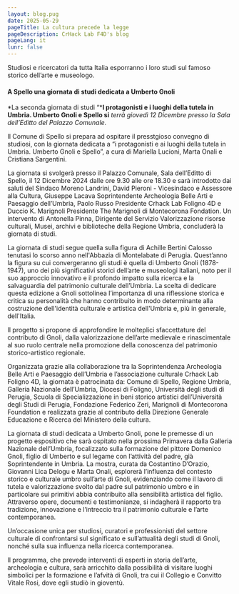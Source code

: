 ```yaml
---
layout: blog.pug
date: 2025-05-29
pageTitle: La cultura precede la legge
pageDescription: CrHack Lab F4D's blog
pageLang: it
lunr: false
---
```


Studiosi e ricercatori da tutta Italia esporranno i loro studi sul famoso storico dell’arte e museologo.

#### A Spello una giornata di studi dedicata a Umberto Gnoli  
*La seconda giornata di studi “***I protagonisti e i luoghi della tutela in Umbria. Umberto Gnoli e Spello si** *terrà giovedì 12 Dicembre presso la Sala dell’Editto del Palazzo Comunale.*			

Il Comune di Spello si prepara ad ospitare il presstgioso convegno di studiosi, con la giornata dedicata a “i protagonisti e ai luoghi della tutela in Umbria. Umberto Gnoli e Spello”, a cura di Mariella Lucioni, Marta Onali e Cristiana Sargentini.						

La giornata si svolgerà presso il Palazzo Comunale, Sala dell’Editto di Spello, il 12 Dicembre 2024 dalle ore 9.30 alle ore 18.30 e sarà introdotto dai saluti del Sindaco Moreno Landrini, David Pieroni \- Vicesindaco e Assessore alla Cultura, Giuseppe Lacava Soprintendente Archeologia Belle Arti e Paesaggio dell’Umbria, Paolo Russo Presidente Crhack Lab Foligno 4D e Duccio K. Marignoli Presidente The Marignoli di Montecorona Fondation. Un intervento di Antonella Pinna, Dirigente del Servizio Valorizzazione risorse culturali, Musei, archivi e biblioteche della Regione Umbria, concluderà la giornata di studi.				

La giornata di studi segue quella sulla figura di Achille Bertini Calosso tenutasi lo scorso anno nell'Abbazia di Montelabate di Perugia. Quest’anno la figura su cui convergeranno gli studi è quella di Umberto Gnoli (1878-1947), uno dei più significativi storici dell’arte e museologi italiani, noto per il suo approccio innovativo e il profondo impatto sulla ricerca e la salvaguardia del patrimonio culturale dell’Umbria. La scelta di dedicare questa edizione a Gnoli sottolinea l’importanza di una riflessione storica e critica su personalità che hanno contribuito in modo determinante alla costruzione dell'identità culturale e artistica dell'Umbria e, più in generale, dell'Italia.				

Il progetto si propone di approfondire le molteplici sfaccettature del contributo di Gnoli, dalla valorizzazione dell’arte medievale e rinascimentale al suo ruolo centrale nella promozione della conoscenza del patrimonio storico-artistico regionale.

Organizzata grazie alla collaborazione tra la Soprintendenza Archeologia Belle Arti e Paesaggio dell’Umbria e l’associazione culturale Crhack Lab Foligno 4D, la giornata è patrocinata da: Comune di Spello, Regione Umbria, Galleria Nazionale dell’Umbria, Diocesi di Foligno, Università degli studi di Perugia, Scuola di Specializzazione in beni storico artistici dell’Università degli Studi di Perugia, Fondazione Federico Zeri, Marignoli di Montecorona Foundation e realizzata grazie al contributo della Direzione Generale Educazione e Ricerca del Ministero della cultura.

La giornata di studi dedicata a Umberto Gnoli, pone le premesse di un progetto espositivo che sarà ospitato nella prossima Primavera dalla Galleria Nazionale dell’Umbria, focalizzato sulla formazione del pittore Domenico Gnoli, figlio di Umberto e sul legame con l’attività del padre, già Soprintendente in Umbria. La mostra, curata da Costantino D’Orazio, Giovanni Lica Delogu e Marta Onali, esplorerà l’influenza del contesto storico e culturale umbro sull’arte di Gnoli, evidenziando come il lavoro di tutela e valorizzazione svolto dal padre sul patrimonio umbro e in particolare sui primitivi abbia contribuito alla sensibilità artistica del figlio. Attraverso opere, documenti e testimonianze, si indagherà il rapporto tra tradizione, innovazione e l’intreccio tra il patrimonio culturale e l’arte contemporanea.

Un’occasione unica per studiosi, curatori e professionisti del settore culturale di confrontarsi sul significato e sull’attualità degli studi di Gnoli, nonché sulla sua influenza nella ricerca contemporanea.

Il programma, che prevede interventi di esperti in storia dell’arte, archeologia e cultura, sarà arricchito dalla possibilità di visitare luoghi simbolici per la formazione e l’afvità di Gnoli, tra cui il Collegio e Convitto Vitale Rosi, dove egli studiò in gioventù. 
